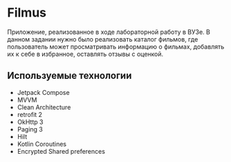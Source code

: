 # Filmus

Приложение, реализованное в ходе лабораторной работу в ВУЗе. В данном задании нужно было реализовать каталог фильмов, где пользователь может просматривать информацию о фильмах, добавлять их к себе в избранное, оставлять отзывы с оценкой.

## Используемые технологии
- Jetpack Compose
- MVVM
- Clean Architecture
- retrofit 2
- OkHttp 3
- Paging 3
- Hilt
- Kotlin Coroutines
- Encrypted Shared preferences

